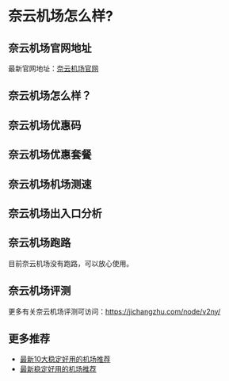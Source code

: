# 奈云机场怎么样?

## 奈云机场官网地址
最新官网地址：[奈云机场官网](https://dljc.affxc.com/v2ny/)

## 奈云机场怎么样？


## 奈云机场优惠码


## 奈云机场优惠套餐


## 奈云机场机场测速


## 奈云机场出入口分析


## 奈云机场跑路
目前奈云机场没有跑路，可以放心使用。

## 奈云机场评测
更多有关奈云机场评测可访问：https://jichangzhu.com/node/v2ny/

## 更多推荐
 - [最新10大稳定好用的机场推荐](https://github.com/dailijichang/jichangtuijian)
 - [最新稳定好用的机场推荐](https://www.dailijichang.com/?utm_source=github&utm_medium=dailijichang-details)
